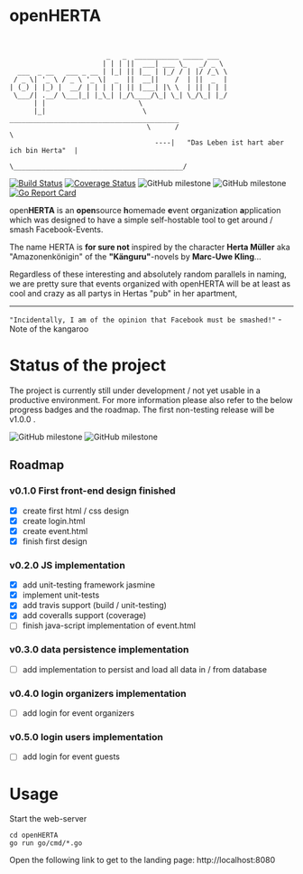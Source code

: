 # openHERTA
```


                        _   _  ___________ _____ ___  
                       | | | ||  ___| ___ \_   _/ _ \
  ___  _ __   ___ _ __ | |_| || |__ | |_/ / | |/ /_\ \
 / _ \| '_ \ / _ \ '_ \|  _  ||  __||    /  | ||  _  |
| (_) | |_) |  __/ | | | | | || |___| |\ \  | || | | |
 \___/| .__/ \___|_| |_\_| |_/\____/\_| \_| \_/\_| |_/
      | |                       \
      |_|                        \        __________________________________________                                 
                                  \      /                                          \
                                    ----|   "Das Leben ist hart aber ich bin Herta"  |
                                         \__________________________________________/
```
[![Build Status](https://travis-ci.com/mezorian/openHERTA.svg?branch=development)](https://travis-ci.com/mezorian/openHERTA) [![Coverage Status](https://coveralls.io/repos/github/mezorian/openHERTA/badge.svg?branch=development)](https://coveralls.io/github/mezorian/openHERTA?branch=development)
![GitHub milestone](https://img.shields.io/github/milestones/progress-percent/mezorian/openHerta/1) ![GitHub milestone](https://img.shields.io/github/milestones/progress/mezorian/openHerta/1)
[![Go Report Card](https://goreportcard.com/badge/github.com/mezorian/openHERTA)](https://goreportcard.com/report/github.com/mezorian/openHERTA)

open**HERTA** is an **open**source **h**omemade **e**vent o**r**ganiza**t**ion **a**pplication which was designed to have a simple self-hostable tool to get around / smash Facebook-Events.

The name HERTA is **for sure not** inspired by the character **Herta Müller** aka "Amazonenkönigin" of the **"Känguru"**-novels by **Marc-Uwe Kling**...

Regardless of these interesting and absolutely random parallels in naming, we are pretty sure that events organized with openHERTA will be at least as cool and crazy as all partys in Hertas "pub" in her apartment,

--------------------

`"Incidentally, I am of the opinion that Facebook must be smashed!"` - Note of the kangaroo

# Status of the project
The project is currently still under development / not yet usable in a productive environment.
For more information please also refer to the below progress badges and the roadmap.
The first non-testing release will be v1.0.0 .

![GitHub milestone](https://img.shields.io/github/milestones/progress-percent/mezorian/openHerta/1) ![GitHub milestone](https://img.shields.io/github/milestones/progress/mezorian/openHerta/1)

## Roadmap

### v0.1.0 First front-end design finished
- [x] create first html / css design
- [x] create login.html
- [x] create event.html
- [x] finish first design

### v0.2.0 JS implementation
- [x] add unit-testing framework jasmine
- [x] implement unit-tests
- [x] add travis support (build / unit-testing)
- [x] add coveralls support (coverage)
- [ ] finish java-script implementation of event.html

### v0.3.0 data persistence implementation
- [ ] add implementation to persist and load all data in / from database

### v0.4.0 login organizers implementation
- [ ] add login for event organizers

### v0.5.0 login users implementation
- [ ] add login for event guests

# Usage
Start the web-server
```
cd openHERTA
go run go/cmd/*.go
```

Open the following link to get to the landing page:
http://localhost:8080
